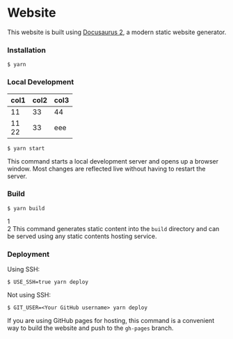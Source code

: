 # Website

This website is built using [Docusaurus 2](https://docusaurus.io/), a modern static website generator.

### Installation

```
$ yarn
```

### Local Development

| col1 | col2 | col3 |
| --- | --- | --- |
| 11 |33  | 44 |
| 11<br> 22|  33| eee |



```
$ yarn start
```

This command starts a local development server and opens up a browser window. Most changes are reflected live without having to restart the server.

### Build

```
$ yarn build
```

1  
2
This command generates static content into the `build` directory and can be served using any static contents hosting service.

### Deployment

Using SSH:

```
$ USE_SSH=true yarn deploy
```

Not using SSH:

```
$ GIT_USER=<Your GitHub username> yarn deploy
```

If you are using GitHub pages for hosting, this command is a convenient way to build the website and push to the `gh-pages` branch.
